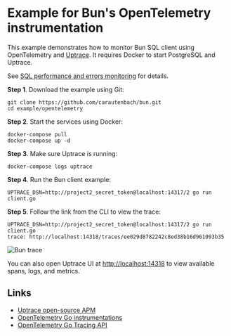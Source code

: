 # Example for Bun's OpenTelemetry instrumentation

This example demonstrates how to monitor Bun SQL client using OpenTelemetry and
[Uptrace](https://github.com/uptrace/uptrace). It requires Docker to start PostgreSQL and Uptrace.

See
[SQL performance and errors monitoring](https://bun.uptrace.dev/guide/performance-monitoring.html)
for details.

**Step 1**. Download the example using Git:

```shell
git clone https://github.com/carautenbach/bun.git
cd example/opentelemetry
```

**Step 2**. Start the services using Docker:

```shell
docker-compose pull
docker-compose up -d
```

**Step 3**. Make sure Uptrace is running:

```shell
docker-compose logs uptrace
```

**Step 4**. Run the Bun client example:

```shell
UPTRACE_DSN=http://project2_secret_token@localhost:14317/2 go run client.go
```

**Step 5**. Follow the link from the CLI to view the trace:

```shell
UPTRACE_DSN=http://project2_secret_token@localhost:14317/2 go run client.go
trace: http://localhost:14318/traces/ee029d8782242c8ed38b16d961093b35
```

![Bun trace](./image/bun-trace.png)

You can also open Uptrace UI at [http://localhost:14318](http://localhost:14318) to view available
spans, logs, and metrics.

## Links

- [Uptrace open-source APM](https://uptrace.dev/get/open-source-apm.html)
- [OpenTelemetry Go instrumentations](https://uptrace.dev/opentelemetry/instrumentations/?lang=go)
- [OpenTelemetry Go Tracing API](https://uptrace.dev/opentelemetry/go-tracing.html)
